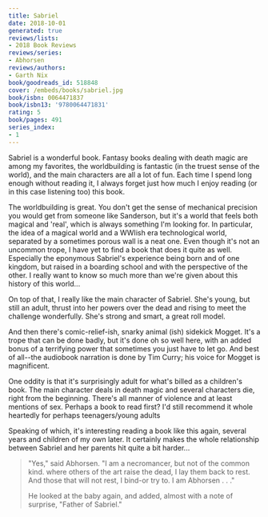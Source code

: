 ```yaml
---
title: Sabriel
date: 2018-10-01
generated: true
reviews/lists:
- 2018 Book Reviews
reviews/series:
- Abhorsen
reviews/authors:
- Garth Nix
book/goodreads_id: 518848
cover: /embeds/books/sabriel.jpg
book/isbn: 0064471837
book/isbn13: '9780064471831'
rating: 5
book/pages: 491
series_index:
- 1
---
```

Sabriel is a wonderful book. Fantasy books dealing with death magic are among my favorites, the worldbuilding is fantastic (in the truest sense of the world), and the main characters are all a lot of fun. Each time I spend long enough without reading it, I always forget just how much I enjoy reading (or in this case listening too) this book.  

The worldbuilding is great. You don't get the sense of mechanical precision you would get from someone like Sanderson, but it's a world that feels both magical and 'real', which is always something I'm looking for. In particular, the idea of a magical world and a WWIish era technological world, separated by a sometimes porous wall is a neat one. Even though it's not an uncommon trope, I have yet to find a book that does it quite as well. Especially the eponymous Sabriel's experience being born and of one kingdom, but raised in a boarding school and with the perspective of the other. I really want to know so much more than we're given about this history of this world...  

<!--more-->

On top of that, I really like the main character of Sabriel. She's young, but still an adult, thrust into her powers over the dead and rising to meet the challenge wonderfully. She's strong and smart, a great roll model.  

And then there's comic-relief-ish, snarky animal (ish) sidekick Mogget. It's a trope that can be done badly, but it's done oh so well here, with an added bonus of a terrifying power that sometimes you just have to let go. And best of all--the audiobook narration is done by Tim Curry; his voice for Mogget is magnificent.  

One oddity is that it's surprisingly adult for what's billed as a children's book. The main character deals in death magic and several characters die, right from the beginning. There's all manner of violence and at least mentions of sex. Perhaps a book to read first? I'd still recommend it whole heartedly for perhaps teenagers/young adults  

Speaking of which, it's interesting reading a book like this again, several years and children of my own later. It certainly makes the whole relationship between Sabriel and her parents hit quite a bit harder...  

> "Yes," said Abhorsen. "I am a necromancer, but not of the common kind. where others of the art raise the dead, I lay them back to rest. And those that will not rest, I bind-or try to. I am Abhorsen . . ."  
>
> He looked at the baby again, and added, almost with a note of surprise, "Father of Sabriel."